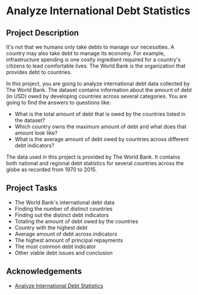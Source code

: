 # Analyze International Debt Statistics

## Project Description

It's not that we humans only take debts to manage our necessities. A country may also take debt to manage its economy. For example, infrastructure spending is one costly ingredient required for a country's citizens to lead comfortable lives. The World Bank is the organization that provides debt to countries.

In this project, you are going to analyze international debt data collected by The World Bank. The dataset contains information about the amount of debt (in USD) owed by developing countries across several categories. You are going to find the answers to questions like:
- What is the total amount of debt that is owed by the countries listed in the dataset?
- Which country owns the maximum amount of debt and what does that amount look like?
- What is the average amount of debt owed by countries across different debt indicators?

The data used in this project is provided by The World Bank. It contains both national and regional debt statistics for several countries across the globe as recorded from 1970 to 2015.

## Project Tasks
- The World Bank's international debt data
- Finding the number of distinct countries
- Finding out the distinct debt indicators
- Totaling the amount of debt owed by the countries
- Country with the highest debt
- Average amount of debt across indicators
- The highest amount of principal repayments
- The most common debt indicator
- Other viable debt issues and conclusion

## Acknowledgements
- [Analyze International Debt Statistics](https://www.datacamp.com/projects/754)
